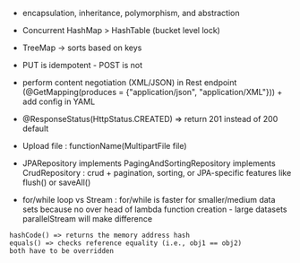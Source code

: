 * encapsulation, inheritance, polymorphism, and abstraction  

* Concurrent HashMap > HashTable (bucket level lock)  

* TreeMap -> sorts based on keys  

* PUT is idempotent - POST is not  

* perform content negotiation (XML/JSON) in Rest endpoint (@GetMapping(produces = {"application/json", "application/XML"})) + add config in YAML  

* @ResponseStatus(HttpStatus.CREATED) => return 201 instead of 200 default  

* Upload file : functionName(MultipartFile file)  

* JPARepository implements PagingAndSortingRepository implements CrudRepository : crud + pagination, sorting, or JPA-specific features like flush() or saveAll()  

* for/while loop vs Stream : for/while is faster for smaller/medium data sets because no over head of lambda function creation - large datasets parallelStream will make difference  

```
hashCode() => returns the memory address hash
equals() => checks reference equality (i.e., obj1 == obj2)
both have to be overridden
```


